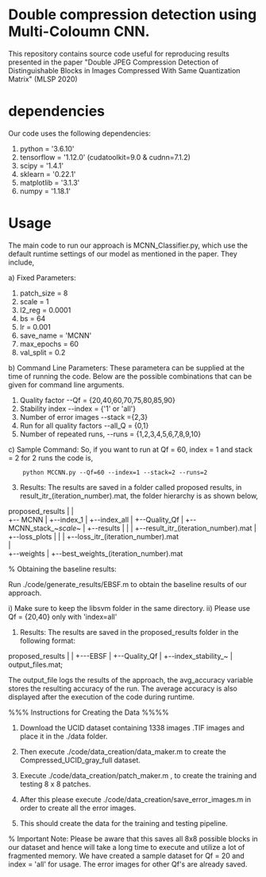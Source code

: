 # Double compression detection using Multi-Coloumn CNN.

This repository contains source code useful for reproducing results presented in the paper "Double JPEG Compression Detection of Distinguishable Blocks in Images Compressed With Same Quantization Matrix" (MLSP 2020)

# dependencies
Our code uses the following dependencies: 

1) python = '3.6.10'
2) tensorflow = '1.12.0' (cudatoolkit=9.0 & cudnn=7.1.2)
3) scipy = '1.4.1'
4) sklearn = '0.22.1'
5) matplotlib = '3.1.3'
6) numpy = '1.18.1'

# Usage 

The main code to run our approach is MCNN_Classifier.py, which use the default runtime settings of our model as mentioned in the paper. They include, 

a) Fixed Parameters:

1. patch_size = 8
2. scale = 1
3. l2_reg = 0.0001
4. bs = 64
5. lr = 0.001
6. save_name = 'MCNN'
7. max_epochs = 60
8. val_split = 0.2


b) Command Line Parameters: These parametera can be supplied at the time of running the code. Below are the possible combinations that can be given for command line arguments. 

1.  Quality factor --Qf = {20,40,60,70,75,80,85,90}
2.  Stability index  --index = {'1' or 'all'} 
3.  Number of error images --stack ={2,3}
4.  Run for all quality factors --all_Q = {0,1} 
5.  Number of repeated runs, --runs = {1,2,3,4,5,6,7,8,9,10}

c) Sample Command:  So, if you want to run at Qf = 60, index = 1 and stack = 2 for 2 runs the code is, 
	
		python MCCNN.py --Qf=60 --index=1 --stack=2 --runs=2


3) Results:  The results are saved in a folder called proposed results, in result_itr_(iteration_number).mat, the folder hierarchy is as shown below, 


proposed_results
 |
 |    
 +-- MCNN
 	| 
	+--index_1
	|
	+--index_all
		|
		+--Quality_Qf
			|
			+--MCNN_stack_~_scale_~
				|
				+--results
				|	|
				|	+--result_itr_(iteration_number).mat
				|	
				+--loss_plots
				|	|
				|	+--loss_itr_(iteration_number).mat	
				|	
				+--weights
					|
					+--best_weights_(iteration_number).mat




% Obtaining the baseline results:

Run ./code/generate_results/EBSF.m to obtain the baseline results of our approach. 

i) Make sure to keep the libsvm folder in the same directory.
ii) Please use Qf = {20,40} only with 'index=all' 


1) Results: The results are saved in the proposed_results folder in the following format:


proposed_results
 |
 |
 +---EBSF
	|
	+--Quality_Qf
		|
		+--index_stability_~
			|
			output_files.mat; 


The output_file logs the results of the approach, the avg_accuracy variable stores the resulting accuracy of the run. 
The average accuracy is also displayed after the execution of the code during runtime.



%%% Instructions for Creating the Data %%%% 



1. Download the UCID dataset containing 1338 images .TIF images and place it in the ./data folder. 

2. Then execute ./code/data_creation/data_maker.m to create the Compressed_UCID_gray_full dataset. 

3. Execute  ./code/data_creation/patch_maker.m , to create the training and testing 8 x 8 patches. 

4. After this please execute ./code/data_creation/save_error_images.m in order to create all the error images.

5. This should create the data for the training and testing pipeline. 




% Important Note: Please be aware that this saves all 8x8 possible blocks in our dataset and hence will take a long time to execute and utilize a lot of fragmented memory.
We have created a sample dataset for Qf = 20 and index = 'all' for usage. The error images for other Qf's are already saved. 

